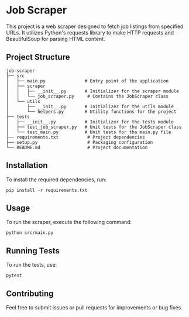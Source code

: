 # Job Scraper

This project is a web scraper designed to fetch job listings from specified URLs. It utilizes Python's requests library to make HTTP requests and BeautifulSoup for parsing HTML content.

## Project Structure

```
job-scraper
├── src
│   ├── main.py               # Entry point of the application
│   ├── scraper
│   │   ├── __init__.py       # Initializer for the scraper module
│   │   └── job_scraper.py     # Contains the JobScraper class
│   └── utils
│       ├── __init__.py       # Initializer for the utils module
│       └── helpers.py        # Utility functions for the project
├── tests
│   ├── __init__.py           # Initializer for the tests module
│   ├── test_job_scraper.py   # Unit tests for the JobScraper class
│   └── test_main.py          # Unit tests for the main.py file
├── requirements.txt           # Project dependencies
├── setup.py                   # Packaging configuration
└── README.md                  # Project documentation
```

## Installation

To install the required dependencies, run:

```
pip install -r requirements.txt
```

## Usage

To run the scraper, execute the following command:

```
python src/main.py
```

## Running Tests

To run the tests, use:

```
pytest
```

## Contributing

Feel free to submit issues or pull requests for improvements or bug fixes.